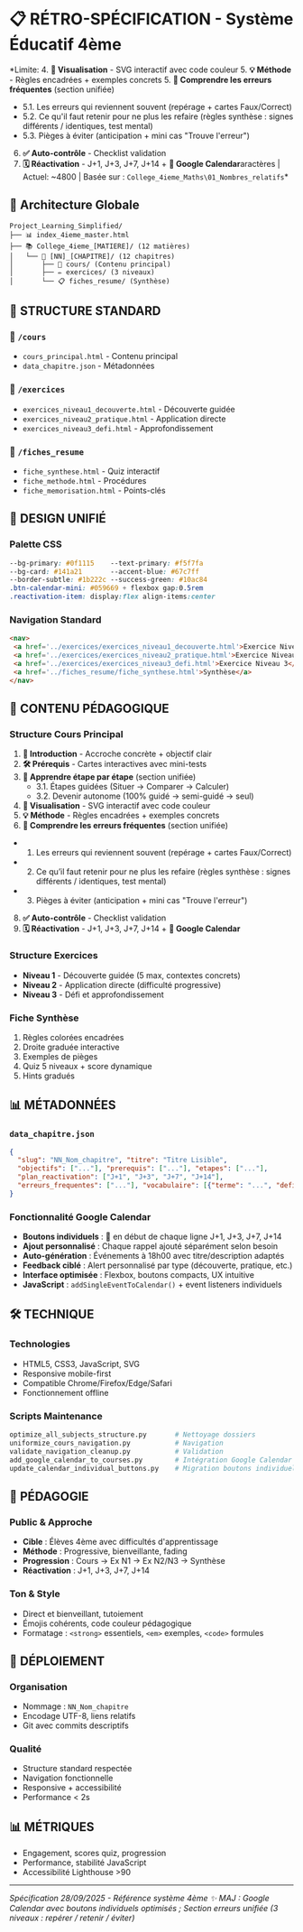 # 📋 RÉTRO-SPÉCIFICATION - Système Éducatif 4ème
*Limite: 4. **🎨 Visualisation** - SVG interactif avec code couleur
5. **💡 Méthode** - Règles encadrées + exemples concrets
5. **🧠 Comprendre les erreurs fréquentes** (section unifiée)
   - 5.1. Les erreurs qui reviennent souvent (repérage + cartes Faux/Correct)
   - 5.2. Ce qu'il faut retenir pour ne plus les refaire (règles synthèse : signes différents / identiques, test mental)
   - 5.3. Pièges à éviter (anticipation + mini cas "Trouve l'erreur")
6. **✅ Auto-contrôle** - Checklist validation
7. **🗓️ Réactivation** - J+1, J+3, J+7, J+14 + **📅 Google Calendar**aractères | Actuel: ~4800 | Basée sur : `College_4ieme_Maths\01_Nombres_relatifs`*

## 🎯 **Architecture Globale**
```
Project_Learning_Simplified/
├── 📊 index_4ieme_master.html
├── 📚 College_4ieme_[MATIERE]/ (12 matières)
│   └── 📖 [NN]_[CHAPITRE]/ (12 chapitres)
│       ├── 📝 cours/ (Contenu principal)
│       ├── ✏️ exercices/ (3 niveaux)
│       └── 📋 fiches_resume/ (Synthèse)
```

## 📖 **STRUCTURE STANDARD**

### **📂 `/cours`**
- `cours_principal.html` - Contenu principal
- `data_chapitre.json` - Métadonnées

### **📂 `/exercices`**
- `exercices_niveau1_decouverte.html` - Découverte guidée
- `exercices_niveau2_pratique.html` - Application directe  
- `exercices_niveau3_defi.html` - Approfondissement

### **📂 `/fiches_resume`**
- `fiche_synthese.html` - Quiz interactif
- `fiche_methode.html` - Procédures
- `fiche_memorisation.html` - Points-clés

## 🎨 **DESIGN UNIFIÉ**

### **Palette CSS**
```css
--bg-primary: #0f1115    --text-primary: #f5f7fa
--bg-card: #141a21       --accent-blue: #67c7ff
--border-subtle: #1b222c --success-green: #10ac84
.btn-calendar-mini: #059669 + flexbox gap:0.5rem
.reactivation-item: display:flex align-items:center
```

### **Navigation Standard**
```html
<nav>
 <a href='../exercices/exercices_niveau1_decouverte.html'>Exercice Niveau 1</a>
 <a href='../exercices/exercices_niveau2_pratique.html'>Exercice Niveau 2</a>
 <a href='../exercices/exercices_niveau3_defi.html'>Exercice Niveau 3</a>
 <a href='../fiches_resume/fiche_synthese.html'>Synthèse</a>
</nav>
```

## 📝 **CONTENU PÉDAGOGIQUE**

### **Structure Cours Principal**
1. **🎯 Introduction** - Accroche concrète + objectif clair
2. **🛠️ Prérequis** - Cartes interactives avec mini-tests
3. **🚶 Apprendre étape par étape** (section unifiée)
   - 3.1. Étapes guidées (Situer → Comparer → Calculer)
   - 3.2. Devenir autonome (100% guidé → semi-guidé → seul)
5. **🎨 Visualisation** - SVG interactif avec code couleur
6. **💡 Méthode** - Règles encadrées + exemples concrets
7. **🧠 Comprendre les erreurs fréquentes** (section unifiée)
  - 1. Les erreurs qui reviennent souvent (repérage + cartes Faux/Correct)
  - 2. Ce qu’il faut retenir pour ne plus les refaire (règles synthèse : signes différents / identiques, test mental)
  - 3. Pièges à éviter (anticipation + mini cas "Trouve l'erreur")
8. **✅ Auto-contrôle** - Checklist validation
9. **🗓️ Réactivation** - J+1, J+3, J+7, J+14 + **📅 Google Calendar**

### **Structure Exercices**
- **Niveau 1** - Découverte guidée (5 max, contextes concrets)
- **Niveau 2** - Application directe (difficulté progressive)
- **Niveau 3** - Défi et approfondissement

### **Fiche Synthèse**
1. Règles colorées encadrées
2. Droite graduée interactive
3. Exemples de pièges
4. Quiz 5 niveaux + score dynamique
5. Hints gradués

## 📊 **MÉTADONNÉES**

### **`data_chapitre.json`**
```json
{
  "slug": "NN_Nom_chapitre", "titre": "Titre Lisible",
  "objectifs": ["..."], "prerequis": ["..."], "etapes": ["..."],
  "plan_reactivation": ["J+1", "J+3", "J+7", "J+14"],
  "erreurs_frequentes": ["..."], "vocabulaire": [{"terme": "...", "definition": "..."}]
}
```

### **Fonctionnalité Google Calendar** 
- **Boutons individuels** : 📅 en début de chaque ligne J+1, J+3, J+7, J+14
- **Ajout personnalisé** : Chaque rappel ajouté séparément selon besoin
- **Auto-génération** : Événements à 18h00 avec titre/description adaptés
- **Feedback ciblé** : Alert personnalisé par type (découverte, pratique, etc.)
- **Interface optimisée** : Flexbox, boutons compacts, UX intuitive
- **JavaScript** : `addSingleEventToCalendar()` + event listeners individuels

## 🛠️ **TECHNIQUE**

### **Technologies**
- HTML5, CSS3, JavaScript, SVG
- Responsive mobile-first
- Compatible Chrome/Firefox/Edge/Safari
- Fonctionnement offline

### **Scripts Maintenance**
```python
optimize_all_subjects_structure.py       # Nettoyage dossiers
uniformize_cours_navigation.py           # Navigation
validate_navigation_cleanup.py           # Validation
add_google_calendar_to_courses.py        # Intégration Google Calendar
update_calendar_individual_buttons.py    # Migration boutons individuels
```

## 🎯 **PÉDAGOGIE**

### **Public & Approche**
- **Cible** : Élèves 4ème avec difficultés d'apprentissage
- **Méthode** : Progressive, bienveillante, fading
- **Progression** : Cours → Ex N1 → Ex N2/N3 → Synthèse
- **Réactivation** : J+1, J+3, J+7, J+14

### **Ton & Style**
- Direct et bienveillant, tutoiement
- Émojis cohérents, code couleur pédagogique
- Formatage : `<strong>` essentiels, `<em>` exemples, `<code>` formules

## 🚀 **DÉPLOIEMENT**

### **Organisation**
- Nommage : `NN_Nom_chapitre`
- Encodage UTF-8, liens relatifs
- Git avec commits descriptifs

### **Qualité**
- Structure standard respectée
- Navigation fonctionnelle
- Responsive + accessibilité
- Performance < 2s

## 📊 **MÉTRIQUES**
- Engagement, scores quiz, progression
- Performance, stabilité JavaScript
- Accessibilité Lighthouse >90

---
*Spécification 28/09/2025 - Référence système 4ème*
*✨ MAJ : Google Calendar avec boutons individuels optimisés ; Section erreurs unifiée (3 niveaux : repérer / retenir / éviter)*